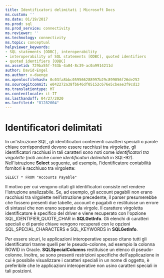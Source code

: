 ```yaml
---
title: Identificatori delimitati | Microsoft Docs
ms.custom: ''
ms.date: 01/19/2017
ms.prod: sql
ms.prod_service: connectivity
ms.reviewer: ''
ms.technology: connectivity
ms.topic: conceptual
helpviewer_keywords:
- SQL statements [ODBC], interoperability
- interoperability of SQL statements [ODBC], quoted identifiers
- quoted identifiers [ODBC]
ms.assetid: 729ba55f-743b-4a04-8c39-ac0a9914211d
author: David-Engel
ms.author: v-daenge
ms.openlocfilehash: 0c03fa8bbc059566288997b29c899056f26de252
ms.sourcegitcommit: e042272a38fb646df05152c676e5cbeae3f9cd13
ms.translationtype: MT
ms.contentlocale: it-IT
ms.lasthandoff: 04/27/2020
ms.locfileid: "81282004"
---
```

# <a name="quoted-identifiers"></a>Identificatori delimitati
In un'istruzione SQL, gli identificatori contenenti caratteri speciali o parole chiave corrispondenti devono essere racchiusi tra *virgolette*. gli identificatori racchiusi in tali caratteri sono noti come *identificatori tra virgolette* (noti anche come *identificatori delimitati* in SQL-92). Nell'istruzione **Select** seguente, ad esempio, l'identificatore contabilità fornitori è racchiuso tra virgolette:  
  
```  
SELECT * FROM "Accounts Payable"  
```  
  
 Il motivo per cui vengono citati gli identificatori consiste nel rendere l'istruzione analizzabile. Se, ad esempio, gli account pagabili non erano racchiusi tra virgolette nell'istruzione precedente, il parser presumerebbe che fossero presenti due tabelle, account e pagabili e restituisse un errore di sintassi che non erano separate da virgole. Il carattere virgoletta identificatore è specifico del driver e viene recuperato con l'opzione SQL_IDENTIFIER_QUOTE_CHAR in **SQLGetInfo**. Gli elenchi di caratteri speciali e di parole chiave vengono recuperati con le opzioni SQL_SPECIAL_CHARACTERS e SQL_KEYWORDS in **SQLGetInfo**.  
  
 Per essere sicuri, le applicazioni interoperative spesso citano tutti gli identificatori tranne quelli per le pseudo-colonne, ad esempio la colonna ROWID in Oracle. **SQLSpecialColumns** restituisce un elenco di pseudo-colonne. Inoltre, se sono presenti restrizioni specifiche dell'applicazione in cui è possibile visualizzare i caratteri speciali in un nome di oggetto, è preferibile che le applicazioni interoperative non usino caratteri speciali in tali posizioni.

